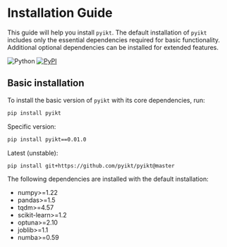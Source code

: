 # Installation Guide

This guide will help you install `pyikt`. The default installation of `pyikt` includes only the essential dependencies required for basic functionality. Additional optional dependencies can be installed for extended features.

![Python](https://img.shields.io/badge/python-3.9%20%7C%203.10%20%7C%203.11%20%7C%203.12-blue) [![PyPI](https://img.shields.io/pypi/v/pyikt)](https://pypi.org/project/pyikt/)

## **Basic installation**

To install the basic version of `pyikt` with its core dependencies, run:

```bash
pip install pyikt
```

Specific version:

```bash
pip install pyikt==0.01.0
```

Latest (unstable):

```bash
pip install git+https://github.com/pyikt/pyikt@master
```

The following dependencies are installed with the default installation:

+ numpy>=1.22
+ pandas>=1.5
+ tqdm>=4.57
+ scikit-learn>=1.2
+ optuna>=2.10
+ joblib>=1.1
+ numba>=0.59
